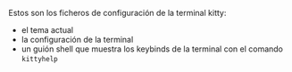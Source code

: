 Estos son los ficheros de configuración de la terminal kitty:
- el tema actual
- la configuración de la terminal
- un guión shell que muestra los keybinds de la terminal con el comando ```kittyhelp```
